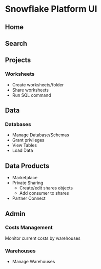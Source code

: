 # Snowflake Platform UI

## Home

## Search

## Projects

### Worksheets

- Create worksheets/folder
- Share worksheets
- Run SQL command

## Data

### Databases

- Manage Database/Schemas
- Grant privileges
- View Tables
- Load Data

## Data Products

- Marketplace
- Private Sharing
  - Create/edit shares objects
  - Add consumer to shares
- Partner Connect

## Admin

### Costs Management

Monitor current costs by warehouses

### Warehouses

- Manage Warehouses

